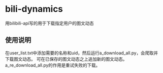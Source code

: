 # bili-dynamics

用bilibili-api写的用于下载指定用户的图文动态

## 使用说明

在user_list.txt中添加需要的名称和uid，然后运行a_download_all.py，会爬取并下载图文动态。
可在已保存的图文动态之上追加新的图文动态。
a_re_download_all.py的作用是重试失败的下载。


